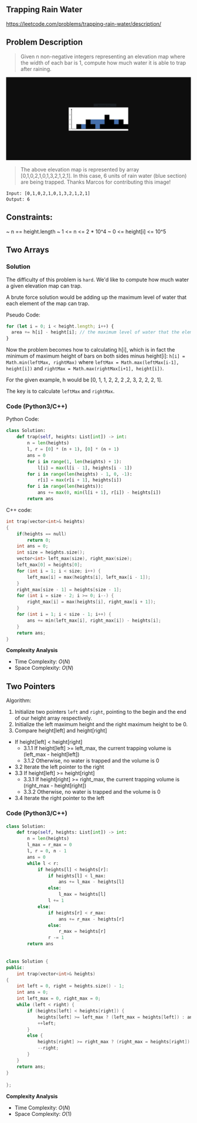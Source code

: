 ## Trapping Rain Water

https://leetcode.com/problems/trapping-rain-water/description/

## Problem Description

> Given n non-negative integers representing an elevation map where the width of each bar is 1, compute how much water it is able to trap after raining.

![42. Trapping Rain Water](./images/42.PNG)


> The above elevation map is represented by array [0,1,0,2,1,0,1,3,2,1,2,1]. In this case, 6 units of rain water (blue section) are being trapped. Thanks Marcos for contributing this image!

```
Input: [0,1,0,2,1,0,1,3,2,1,2,1]
Output: 6
```

## Constraints:
~ n == height.length
~ 1 <= n <= 2 * 10^4
~ 0 <= height[i] <= 10^5


## Two Arrays

### Solution

The difficulty of this problem is `hard`.
We'd like to compute how much water a given elevation map can trap.

A brute force solution would be adding up the maximum level of water that each element of the map can trap.

Pseudo Code:

```js
for (let i = 0; i < height.length; i++) {
  area += h[i] - height[i]; // the maximum level of water that the element i can trap
}
```

Now the problem becomes how to calculating h[i], which is in fact the minimum of maximum height of bars on both sides minus height[i]:
`h[i] = Math.min(leftMax, rightMax)` where `leftMax = Math.max(leftMax[i-1], height[i])` and `rightMax = Math.max(rightMax[i+1], height[i])`.

For the given example, h would be [0, 1, 1, 2, 2, 2 ,2, 3, 2, 2, 2, 1].

The key is to calculate `leftMax` and `rightMax`.



### Code (Python3/C++)

Python Code:

```python
class Solution:
    def trap(self, heights: List[int]) -> int:
        n = len(heights)
        l, r = [0] * (n + 1), [0] * (n + 1)
        ans = 0
        for i in range(1, len(heights) + 1):
            l[i] = max(l[i - 1], heights[i - 1])
        for i in range(len(heights) - 1, 0, -1):
            r[i] = max(r[i + 1], heights[i])
        for i in range(len(heights)):
            ans += max(0, min(l[i + 1], r[i]) - heights[i])
        return ans
```

C++ code:

```c++
int trap(vector<int>& heights)
{
	if(heights == null)
		return 0;
    int ans = 0;
    int size = heights.size();
    vector<int> left_max(size), right_max(size);
    left_max[0] = heights[0];
    for (int i = 1; i < size; i++) {
        left_max[i] = max(heights[i], left_max[i - 1]);
    }
    right_max[size - 1] = heights[size - 1];
    for (int i = size - 2; i >= 0; i--) {
        right_max[i] = max(heights[i], right_max[i + 1]);
    }
    for (int i = 1; i < size - 1; i++) {
        ans += min(left_max[i], right_max[i]) - heights[i];
    }
    return ans;
}

```

**Complexity Analysis**

- Time Complexity: $O(N)$
- Space Complexity: $O(N)$

## Two Pointers

Algorithm:

1. Initialize two pointers `left` and `right`, pointing to the begin and the end of our height array respectively.
2. Initialize the left maximum height and the right maximum height to be 0.
3. Compare height[left] and height[right]

- If height[left] < height[right]
  - 3.1.1 If height[left] >= left_max, the current trapping volume is (left_max - height[left])
  - 3.1.2 Otherwise, no water is trapped and the volume is 0
- 3.2 Iterate the left pointer to the right
- 3.3 If height[left] >= height[right]
  - 3.3.1 If height[right] >= right_max, the current trapping volume is (right_max - height[right])
  - 3.3.2 Otherwise, no water is trapped and the volume is 0
- 3.4 Iterate the right pointer to the left

### Code (Python3/C++)

```python
class Solution:
    def trap(self, heights: List[int]) -> int:
        n = len(heights)
        l_max = r_max = 0
        l, r = 0, n - 1
        ans = 0
        while l < r:
            if heights[l] < heights[r]:
                if heights[l] < l_max:
                    ans += l_max - heights[l]
                else:
                    l_max = heights[l]
                l += 1
            else:
                if heights[r] < r_max:
                    ans += r_max - heights[r]
                else:
                    r_max = heights[r]
                r -= 1
        return ans
```

```c++

class Solution {
public:
    int trap(vector<int>& heights)
{
    int left = 0, right = heights.size() - 1;
    int ans = 0;
    int left_max = 0, right_max = 0;
    while (left < right) {
        if (heights[left] < heights[right]) {
            heights[left] >= left_max ? (left_max = heights[left]) : ans += (left_max - heights[left]);
            ++left;
        }
        else {
            heights[right] >= right_max ? (right_max = heights[right]) : ans += (right_max - heights[right]);
            --right;
        }
    }
    return ans;
}

};
```

**Complexity Analysis**

- Time Complexity: $O(N)$
- Space Complexity: $O(1)$
